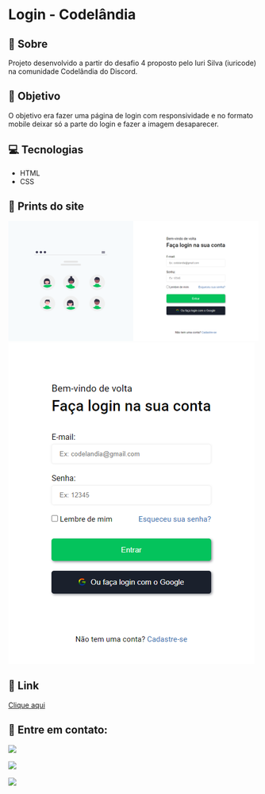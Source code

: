 # Login - Codelândia

<h2>📝 Sobre</h2>
<p>Projeto desenvolvido a partir do desafio 4 proposto pelo Iuri Silva (iuricode) na comunidade Codelândia do Discord.</p>
 
<h2>🎯 Objetivo</h2>
<p>O objetivo era fazer uma página de login com responsividade e no formato mobile deixar só a parte do login e fazer a imagem desaparecer.</p>

<h2>💻 Tecnologias</h2>
<ul>
    <li>HTML</li>
    <li>CSS</li>
</ul>

<h2>📸 Prints do site</h2>
<img src="./github/screenshot.png" alt="Screenshot do site">
<img src="./github/screenshot-mobile.png" alt="Screenshot do site mobile">

<h2>🔗 Link</h2>
<p><a href="" target="_blank">Clique aqui</a></p>

<h2>📧 Entre em contato:</h2>
  <p><a href="mailto:brunasatiro@outlook.com" target="_blank"><img src="https://img.shields.io/badge/Microsoft_Outlook-0078D4?style=for-the-badge&logo=microsoft-outlook&logoColor=white" target="_blank"></a></p>
  <p><a href="https://www.instagram.com/bru.satiro/" target="_blank"><img src="https://img.shields.io/badge/-Instagram-%23E4405F?style=for-the-badge&logo=instagram&logoColor=white" target="_blank"></a></p>
  <p><a href="https://www.linkedin.com/in/bruna-satiro/" target="_blank"><img src="https://img.shields.io/badge/-LinkedIn-%230077B5?style=for-the-badge&logo=linkedin&logoColor=white" target="_blank"></a></p>


